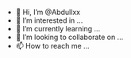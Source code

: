 - 👋 Hi, I’m @Abdullxx
- 👀 I’m interested in ...
- 🌱 I’m currently learning ...
- 💞️ I’m looking to collaborate on ...
- 📫 How to reach me ...

<!---
Abdullxx/Abdullxx is a ✨ special ✨ repository because its `README.md` (this file) appears on your GitHub profile.
You can click the Preview link to take a look at your changes.
Ab1l1on
11 - z1l1ons
- a
ge9m1n1
